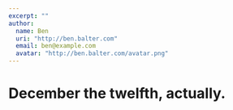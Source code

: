 ```yaml
---
excerpt: ""
author:
  name: Ben
  uri: "http://ben.balter.com"
  email: ben@example.com
  avatar: "http://ben.balter.com/avatar.png"
---
```


# December the twelfth, actually.
